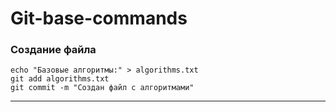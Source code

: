 # Git-base-commands
### Создание файла
```
echo "Базовые алгоритмы:" > algorithms.txt
git add algorithms.txt
git commit -m "Создан файл с алгоритмами"
```
_______
